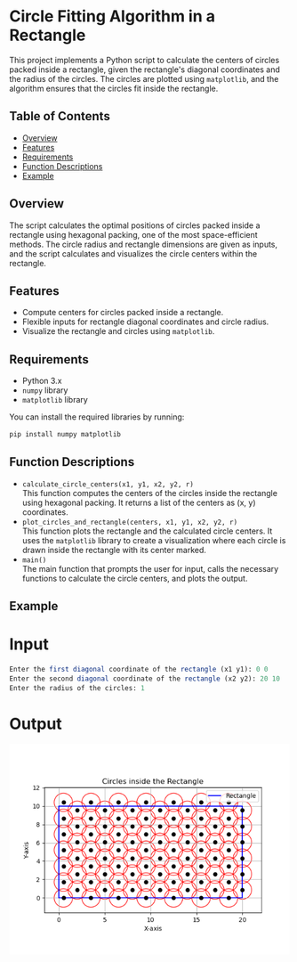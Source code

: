 # Circle Fitting Algorithm in a Rectangle

This project implements a Python script to calculate the centers of circles packed inside a rectangle, given the rectangle's diagonal coordinates and the radius of the circles. The circles are plotted using `matplotlib`, and the algorithm ensures that the circles fit inside the rectangle.

## Table of Contents
- [Overview](#overview)
- [Features](#features)
- [Requirements](#requirements)
- [Function Descriptions](#function-descriptions)
- [Example](#example)

## Overview
The script calculates the optimal positions of circles packed inside a rectangle using hexagonal packing, one of the most space-efficient methods. The circle radius and rectangle dimensions are given as inputs, and the script calculates and visualizes the circle centers within the rectangle.

## Features
- Compute centers for circles packed inside a rectangle.
- Flexible inputs for rectangle diagonal coordinates and circle radius.
- Visualize the rectangle and circles using `matplotlib`.

## Requirements
- Python 3.x
- `numpy` library
- `matplotlib` library

You can install the required libraries by running:
```bash
pip install numpy matplotlib
```

## Function Descriptions
- `calculate_circle_centers(x1, y1, x2, y2, r)`<br>
This function computes the centers of the circles inside the rectangle using hexagonal packing. It returns a list of the centers as (x, y) coordinates.
- `plot_circles_and_rectangle(centers, x1, y1, x2, y2, r)`<br>
This function plots the rectangle and the calculated circle centers. It uses the `matplotlib` library to create a visualization where each circle is drawn inside the rectangle with its center marked.
- `main()`<br>
The main function that prompts the user for input, calls the necessary functions to calculate the circle centers, and plots the output.

## Example
# Input
```mathematica
Enter the first diagonal coordinate of the rectangle (x1 y1): 0 0
Enter the second diagonal coordinate of the rectangle (x2 y2): 20 10
Enter the radius of the circles: 1
```
# Output
![Image showing how circles packed in the rectangle](circle-fitting/Figure_1.png)
